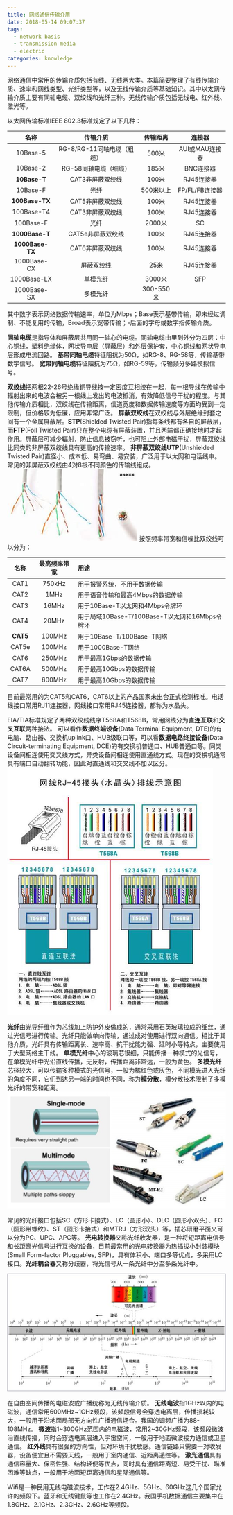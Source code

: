 ```yaml
---
title: 网络通信传输介质
date: 2018-05-14 09:07:37
tags:
  - network basis
  - transmission media
  - electric
categories: knowledge
---
```


网络通信中常用的传输介质包括有线、无线两大类。本篇简要整理了有线传输介质、速率和网线类型、光纤类型等，以及无线传输介质等基础知识。其中以太网传输介质主要有同轴电缆、双绞线和光纤三种。无线传输介质包括无线电、红外线、激光等。
<!--more-->
以太网传输标准IEEE 802.3标准规定了以下几种：

| 名称 | 传输介质 | 传输距离 | 连接器 |
| :--: | :-----: | :------: | :---: |
| 10Base-5 | RG-8/RG-11同轴电缆（粗缆） | 500米 | AUI或MAU连接器 |
| 10Base-2 | RG-58同轴电缆（细缆） | 185米 | BNC连接器 |
|**10Base-T**| CAT3非屏蔽双绞线 | 100米 | RJ45连接器 |
| 10Base-F | 光纤 | 500米以上 | FP/FL/FB连接器 |
|**100Base-TX**|CAT5非屏蔽双绞线 | 100米 | RJ45连接器 |
| 100Base-T4 | CAT3非屏蔽双绞线 | 100米 | RJ45连接器|
| 100Base-F | 光纤 | 2000米 | SC |
|**1000Base-T**| CAT5e非屏蔽双绞线 | 100米 | RJ45连接器 |
|**1000Base-TX**| CAT6非屏蔽双绞线 | 100米 | RJ45连接器 |
| 1000Base-CX | 屏蔽双绞线 | 25米 | RJ45连接器 |
| 1000Base-LX | 单模光纤 | 3000米 | SFP |
| 1000Base-SX | 多模光纤 | 300-550米 | |

其中数字表示网络数据传输速率，单位为Mbps；Base表示基带传输，即未经过调制、不能复用的传输，Broad表示宽带传输；-后面的字母或数字指传输介质。

**同轴电缆**是指导体和屏蔽层共用同一轴心的电缆。同轴电缆由里到外分为四层：中心铜线，塑料绝缘体，网状导电层（屏蔽层）和外层保护套，中心铜线和网状导电层形成电流回路。
**基带同轴电缆**特征阻抗为50Ω，如RG-8、RG-58等，传输基带数字信号。
**宽带同轴电缆**特征阻抗为75Ω，如RG-59等，传输频分多路模拟信号。

**双绞线**把两根22-26号绝缘铜导线按一定密度互相绞在一起，每一根导线在传输中辐射出来的电波会被另一根线上发出的电波抵消，有效降低信号干扰的程度。与其他传输介质相比，双绞线在传输距离，信道宽度和数据传输速度等方面均受到一定限制，但价格较为低廉，应用非常广泛。
**屏蔽双绞线**在双绞线与外层绝缘封套之间有一个金属屏蔽层。**STP**(Shielded Twisted Pair)指每条线都有各自的屏蔽层，而**FTP**(Foil Twisted Pair)只在整个电缆有屏蔽装置，并且两端都正确接地时才起作用。屏蔽层可减少辐射，防止信息被窃听，也可阻止外部电磁干扰，屏蔽双绞线比同类的非屏蔽双绞线具有更高的传输速率。
**非屏蔽双绞线UTP**(Unshielded Twisted Pair)直径小、成本低、易弯曲、易安装，广泛用于以太网和电话线中。常见的非屏蔽双绞线由4对8根不同颜色的传输线组成。
![twisted pair](know-networkmedia/twisted_pair.jpg)
按照频率带宽和信噪比双绞线可以分为：

| 名称 | 最高频率带宽 | 用途 | 
| :--: | :-----: | :------ | 
| CAT1 | 750kHz | 用于报警系统，不用于数据传输 |
| CAT2 | 1MHz | 用于语音传输和最高4Mbps的数据传输 |
| CAT3 | 16MHz | 用于10Base-T以太网和4Mbps令牌环 |
| CAT4 | 20MHz | 用于局域10Base-T/100Base-T以太网和16Mbps令牌环 |
| **CAT5** | 100MHz | 用于10Base-T/100Base-T网络 |
| CAT5e | 100MHz | 用于1000Base-T网络 |
| CAT6 | 250MHz | 用于最高1Gbps的数据传输 |
| CAT6A | 500MHz | 用于最高10Gbps的数据传输 |
| CAT7 | 600MHz | 用于最高10Gbps的数据传输 |

目前最常用的为CAT5和CAT6，CAT6以上的产品国家未出台正式检测标准。电话线接口常用RJ11连接器，网线接口常用RJ45连接器，都称为水晶头。

EIA/TIA标准规定了两种双绞线线序T568A和T568B，常用网线分为**直连互联**和**交叉互联**两种接法。
可以看作**数据终端设备**(Data Terminal Equipment, DTE)的有电脑、路由器、交换机uplink口、HUB级联口等，可以看**数据电路终接设备**(Data Circuit-terminating Equipment, DCE)的有交换机普通口、HUB普通口等。同类设备间相连使用交叉线方式，异类设备间相连使用直通线方式。现在的交换机通常具有端口自动翻转功能，因此对直通线和交叉线不加以区分。
![twisted pair](know-networkmedia/utp&stp.jpg)


**光纤**由光导纤维作为芯线加上防护外皮做成的，通常采用石英玻璃拉成的细丝，通过光信号进行传输。光纤只能做单向传输，通过成对使用进行双向通信。相比于其他介质，光纤具有传输距离长、速率高、抗干扰能力强、延时小等特点，主要使用于大型网络主干线。
**单模光纤**中心的玻璃芯很细，只能传播一种模式的光信号，在单模光纤中光沿直线传播，无反射，传播距离非常远，一般为黄色。
**多模光纤**芯径较大，可以传输多种模式的光信号，一般为橘红色或灰色，不同模光进入光纤的角度不同，它们到达另一端的时间也不同，称为**模分散**，模分散技术限制了多模光纤的带宽和距离。
![twisted pair](know-networkmedia/optical_fiber.JPG)

常见的光纤接口包括SC（方形卡接式）、LC（圆形小）、DLC（圆形小双头）、FC（圆形带螺纹）、ST（圆形卡接式）和MTRJ（方形双头）等，插芯研磨平面又可以分为PC、UPC、APC等。
**光电转换器**又称光纤收发器，是一种将短距离电信号和长距离光信号进行互换的设备，目前最常用的光电转换器为热插拔小封装模块(Small Form-factor Pluggables, SFP)，具有体积小、端口多等优点，多采用LC接口。**光纤耦合器**又称分歧器，将光信号从一条光纤中分至多条光纤中。


![spectrum](know-networkmedia/spectrum.jpg)

在自由空间传播的电磁波或广播统称为无线传输介质。
**无线电波**指1GHz以内的电磁波，通信常用600MHz~1GHz频段，该频段信号会穿透电离层，传播损耗较大，一般用于沿地面局部无方向性广播通信场合。我国的调频广播为88-108MHz。
**微波**指1~300GHz范围内的电磁波，常用2~30GHz频段，该频段微波沿直线传播，同时会穿透电离层进入宇宙空间，一般用于地面微波接力通信或卫星通信。
**红外线**具有很强的方向性，但对环境干扰敏感。通信链路只需要一对收发器，设备便宜且不需要天线，一般用于室内通信、近距离遥控等。
**激光通信**具有通信容量大、保密性强、结构轻便等优点，同时具有通信距离短、易受干扰、瞄准困难等缺点，一般用于地面短距离通信和星际通信等。

Wifi是一种民用无线电磁波技术，工作在2.4GHz、5GHz、60GHz这几个国家允许的频段下。蓝牙和无线键鼠等也工作在2.4GHz。我国手机数据通信主要集中在1.8GHz、2.1GHz、2.3GHz、2.6GHz等频段。